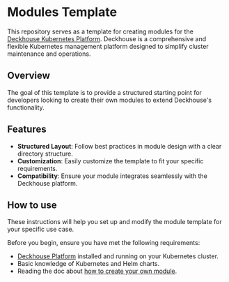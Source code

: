 # Modules Template

This repository serves as a template for creating modules for the [Deckhouse Kubernetes Platform](https://deckhouse.io/). Deckhouse is a comprehensive and flexible Kubernetes management platform designed to simplify cluster maintenance and operations.

## Overview

The goal of this template is to provide a structured starting point for developers looking to create their own modules to extend Deckhouse's functionality.

## Features

- **Structured Layout**: Follow best practices in module design with a clear directory structure.
- **Customization**: Easily customize the template to fit your specific requirements.
- **Compatibility**: Ensure your module integrates seamlessly with the Deckhouse platform.

## How to use

These instructions will help you set up and modify the module template for your specific use case.

Before you begin, ensure you have met the following requirements:
- [Deckhouse Platform](https://github.com/deckhouse/deckhouse) installed and running on your Kubernetes cluster.
- Basic knowledge of Kubernetes and Helm charts.
- Reading the doc about [how to create your own module](https://deckhouse.io/products/kubernetes-platform/documentation/v1/architecture/module-development/).


